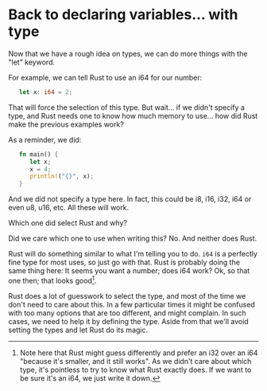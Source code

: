 # Back to declaring variables... with type

Now that we have a rough idea on types, we can do more things with the "let" keyword.

For example, we can tell Rust to use an i64 for our number:

```rust
   let x: i64 = 2;
```

That will force the selection of this type. But wait... 
if we didn't specify a type, and Rust needs one to know how much memory to use... 
how did Rust make the previous examples work?

As a reminder, we did:

```rust
   fn main() {
      let x;
      x = 4;
      println!("{}", x);
   }
```

And we did not specify a type here. 
In fact, this could be i8, i16, i32, i64 or even u8, u16, etc. 
All these will work.

Which one did select Rust and why?

Did we care which one to use when writing this? No. And neither does Rust.

Rust will do something similar to what I'm telling you to do. `i64` is a 
perfectly fine type for most uses, so just go with that. Rust is probably doing 
the same thing here: It seems you want a number; does i64 work?
Ok, so that one then; that looks good[^1].

Rust does a lot of guesswork to select the type, and most of the time we don't 
need to care about this. In a few particular times it might be confused with too 
many options that are too different, and might complain. In such cases, we need
to help it by defining the type. Aside from that we'll avoid setting the types
and let Rust do its magic.

[^1]: Note here that Rust might guess differently and prefer an i32 over an i64 
"because it's smaller, and it still works". As we didn't care about which type, 
it's pointless to try to know what Rust exactly does. 
If we want to be sure it's an i64, we just write it down.
